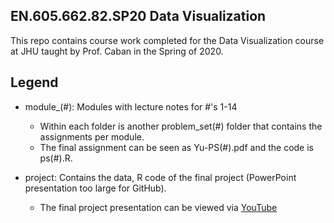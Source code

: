 ## EN.605.662.82.SP20 Data Visualization

This repo contains course work completed for the Data Visualization course at JHU taught by Prof. Caban in the Spring of 2020.

## Legend
- module_(#): Modules with lecture notes for #'s 1-14
  - Within each folder is another problem_set(#) folder that contains the assignments per module.
  - The final assignment can be seen as Yu-PS(#).pdf and the code is ps(#).R.
  
- project: Contains the data, R code of the final project (PowerPoint presentation too large for GitHub).
  - The final project presentation can be viewed via [YouTube](https://www.youtube.com/watch?v=FWyuVph7NqM)

